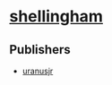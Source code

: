 # [shellingham](https://pypi.org/project/shellingham)



## Publishers
- [uranusjr](https://pypi.org/user/uranusjr)


